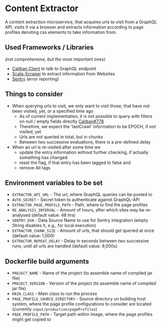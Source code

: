 # Content Extractor

A content extraction microservice, that acquires urls to visit from a GraphQL API, visits it via a browser and extracts
information according to page profiles denoting css elements to take information from.

## Used Frameworks / Libraries
_(not comprehensive, but the most important ones)_

-   [Caliban Client](https://ghostdogpr.github.io/caliban/) to talk to GraphQL endpoint
-   [Scala-Scraper](https://github.com/ruippeixotog/scala-scraper) to extract information from Websites
-   [Sentry](https://sentry.io/welcome/) (error reporting)

## Things to consider
-   When querying urls to visit, we only want to visit those, that have not been visited, yet, or a specified time ago
	-   As of current implementation, it is not possible to query with filters on null / empty fields directly [Caliban#778](https://github.com/ghostdogpr/caliban/issues/778)
	-   Therefore, we expect the 'lastCrawl' information to be EPOCH, if not visited, yet
	-   Urls are not queried in total, but in chunks
	-   Between two successive evaluations, there is a pre-defined delay
-   When an url is re-visited after some time we
	-   update the entry information without further checking, if actually something has changed
	-   reset the flag, if that entry has been tagged to false and
	-   remove All tags

## Environment variables to be set
-   `EXTRACTOR_API_URL` - The url, where GraphQL queries can be posted to
-   `AUTH_SECRET` - Secret token to authenticate against GraphQL-API
-   `EXTRACTOR_PAGE_PROFILE_PATH` - Path, where to find the page profiles
-   `RE_ANALYSIS_INTERVAL` - Amount of hours, after which sites may be re-analysed (default value: 48 hrs)
-   `SENTRY_DSN` - Data Source Name to use for Sentry integration (empty String disables it, e.g., for local execution)
-   `EXTRACTOR_CHUNK_SIZE` - Amount of urls, that should get queried at once (default value: 1,000)
-   `EXTRACTOR_REPEAT_DELAY` - Delay in seconds between two successive runs, until all urls are handled (default value: 9,000s)

## Dockerfile build arguments
-   `PROJECT_NAME` - Name of the project (to assemble name of compiled jar file)
-   `PROJECT_VERSION` - Version of the project (to assemble name of compiled jar file)
-   `MAIN_CLASS` - Main class to run the process
-   `PAGE_PROFILE_SOURCE_DIRECTORY` - Source directory on building host system, where the page profile configurations to consider are located (currently `input/production/pageProfiles`)
-   `PAGE_PROFILE_PATH` - Target path within image, where the page profiles might get copied to
